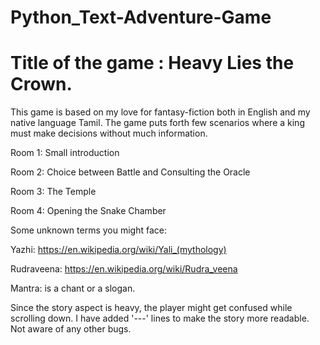 # Python_Text-Adventure-Game
# Title of the game : Heavy Lies the Crown. 
 
This game is based on my love for fantasy-fiction both in English and 
my native language Tamil. The game puts forth few scenarios where a king
must make decisions without much information.

Room 1: Small introduction 

Room 2: Choice between Battle and Consulting the Oracle

Room 3: The Temple

Room 4: Opening the Snake Chamber

Some unknown terms you might face:

Yazhi: https://en.wikipedia.org/wiki/Yali_(mythology)

Rudraveena: https://en.wikipedia.org/wiki/Rudra_veena

Mantra: is a chant or a slogan.

Since the story aspect is heavy, the player might get confused while scrolling
down. I have added '---' lines to make the story more readable. Not aware of any other bugs.

